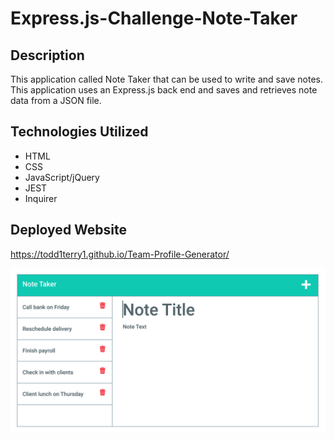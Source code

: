 # Express.js-Challenge-Note-Taker


## Description 
This application called Note Taker that can be used to write and save notes. This application uses an Express.js back end and saves and retrieves note data from a JSON file.

## Technologies Utilized

* HTML
* CSS
* JavaScript/jQuery
* JEST
* Inquirer

## Deployed Website
https://todd1terry1.github.io/Team-Profile-Generator/

![Todd's Team-Profile Generator](assets/images/notes.png)
